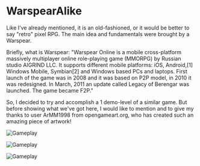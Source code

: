 # WarspearAlike
Like I've already mentioned, it is an old-fashioned, or it would be better to say "retro" pixel RPG.
The main idea and fundamentals were brought by a Warspear.

Briefly, what is Warspear:
"Warspear Online is a mobile cross-platform massively multiplayer online role-playing game (MMORPG) by Russian studio AIGRIND LLC. It supports different mobile platforms: iOS, Android,[1] Windows Mobile, Symbian[2] and Windows based PCs and laptops. First launch of the game was in 2008 and it was based on P2P model, in 2010 it was redesigned. In March, 2011 an update called Legacy of Berengar was launched. The game became F2P."

So, I decided to try and accomplish a 1 demo-level of a similar game. But before showing what we've got here, I would like to mention and to give my thanks to user ArMM1998 from opengameart.org, who has created such an amazing piece of artwork!

![Gameplay](https://github.com/hadhehog/WarspearAlike1/blob/master/WSA1/sho1.PNG)

![Gameplay](https://github.com/hadhehog/WarspearAlike1/blob/master/WSA1/sho2.PNG)

![Gameplay](https://github.com/hadhehog/WarspearAlike1/blob/master/WSA1/sho6.PNG)




